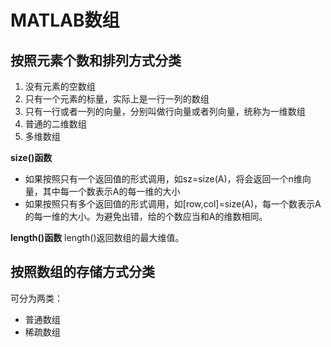 # MATLAB数组
## 按照元素个数和排列方式分类
1. 没有元素的空数组
2. 只有一个元素的标量，实际上是一行一列的数组
3. 只有一行或者一列的向量，分别叫做行向量或者列向量，统称为一维数组
4. 普通的二维数组
5. 多维数组

**size()函数**
* 如果按照只有一个返回值的形式调用，如sz=size(A)，将会返回一个n维向量，其中每一个数表示A的每一维的大小
* 如果按照只有多个返回值的形式调用，如[row,col]=size(A)，每一个数表示A的每一维的大小。为避免出错，给的个数应当和A的维数相同。<br>

**length()函数**
length()返回数组的最大维值。
## 按照数组的存储方式分类
可分为两类：
* 普通数组
* 稀疏数组